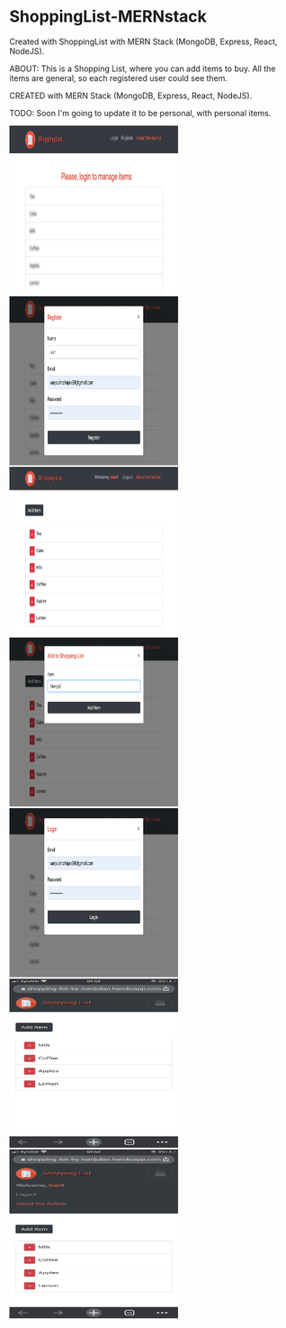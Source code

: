 # ShoppingList-MERNstack
 Created with ShoppingList with MERN Stack (MongoDB, Express, React, NodeJS).
 
 ABOUT:
  This is a Shopping List, where you can add items to buy.
  All the items are general, so each registered user could see them.
  
 CREATED with MERN Stack (MongoDB, Express, React, NodeJS).
  
 TODO:
  Soon I'm going to update it to be personal, with personal items.

<img src="client/screensForGit/1.png"  width="300px" height="300px">
<img src="client/screensForGit/2.png"  width="300px" height="300px">
<img src="client/screensForGit/3.png"  width="300px" height="300px">
<img src="client/screensForGit/4.png"  width="300px" height="300px">
<img src="client/screensForGit/5.png"  width="300px" height="300px">
<img src="client/screensForGit/6.jpg"  width="300px" height="300px">
<img src="client/screensForGit/7.jpg"  width="300px" height="300px">
  
